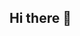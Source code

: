 ## Hi there 👋

<!--
**melanieb98/melanieb98** is a ✨ _special_ ✨ repository because its `README.md` (this file) appears on your GitHub profile.

this is the github account i will use for all assignments while studying at wake tech community college
this is a repository for CTI110-1871, where i will upload files for later assignments
to clone this repository to my local machine, i selected "clone a repository" from the github desktop menu, selected this repository from online, selected the desktop folder i wanted to save the repository to, and hit ok


my name is Melanie B!
- 🔭 I’m currently working on: a cybersecurity degree (😬), indie games (😬) 
- 🌱 I’m currently learning: mobile endpoint security, windows command line skills, and github!
- 👯 I’m looking to collaborate on: game development and music
- 🤔 I’m looking for help with: GDScript
- 💬 Ask me about: bread recipes
- 📫 How to reach me:
        email: adblake@my.waketech.edu
- 😄 Pronouns: she/her
- ⚡ Fun fact: 
